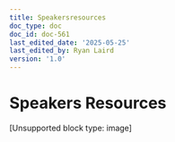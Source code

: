 ```yaml
---
title: Speakersresources
doc_type: doc
doc_id: doc-561
last_edited_date: '2025-05-25'
last_edited_by: Ryan Laird
version: '1.0'
---
```


# Speakers Resources

[Unsupported block type: image]

